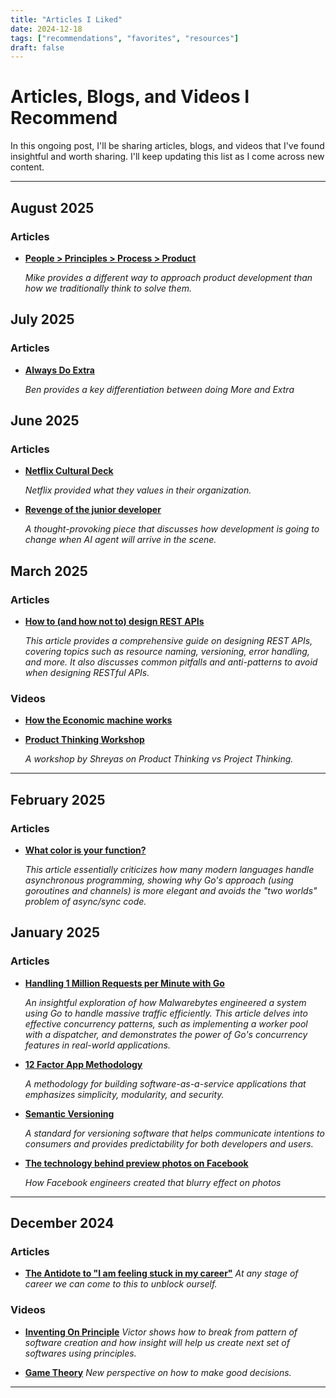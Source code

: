 ```yaml
---
title: "Articles I Liked"
date: 2024-12-18
tags: ["recommendations", "favorites", "resources"]
draft: false
---
```


# Articles, Blogs, and Videos I Recommend

In this ongoing post, I'll be sharing articles, blogs, and videos that I've found insightful and worth sharing. I'll keep updating this list as I come across new content.

---


## August 2025

### Articles
- **[People > Principles > Process > Product](https://mikefisher.substack.com/p/people-principles-process-product)**

  *Mike provides a different way to approach product development than how we traditionally think to solve them.*

## July 2025

### Articles
- **[Always Do Extra](https://www.bennorthrop.com/Essays/2021/always-do-extra.php)**

  *Ben provides a key differentiation between doing More and Extra*


## June 2025

### Articles
- **[Netflix Cultural Deck](https://drive.google.com/file/d/113qRKkqCLLSr7mh2L-TJEBKAuWhzxB1Q/view)**

  *Netflix provided what they values in their organization.*

- **[Revenge of the junior developer](https://sourcegraph.com/blog/revenge-of-the-junior-developer)**

  *A thought-provoking piece that discusses how development is going to change when AI agent will arrive in the scene.*

## March 2025

### Articles

- **[How to (and how not to) design REST APIs](https://github.com/stickfigure/blog/wiki/How-to-%28and-how-not-to%29-design-REST-APIs)**

  *This article provides a comprehensive guide on designing REST APIs, covering topics such as resource naming, versioning, error handling, and more. It also discusses common pitfalls and anti-patterns to avoid when designing RESTful APIs.*

### Videos

- **[How the Economic machine works](https://www.youtube.com/watch?v=PHe0bXAIuk0)**

- **[Product Thinking Workshop](https://www.youtube.com/watch?v=f6kdp27TYZs)**

  *A workshop by Shreyas on Product Thinking vs Project Thinking.*

---

## February 2025

### Articles

- **[What color is your function?](https://journal.stuffwithstuff.com/2015/02/01/what-color-is-your-function/)**

  *This article essentially criticizes how many modern languages handle asynchronous programming, showing why Go's approach (using goroutines and channels) is more elegant and avoids the "two worlds" problem of async/sync code.*


## January 2025

### Articles

- **[Handling 1 Million Requests per Minute with Go](http://marcio.io/2015/07/handling-1-million-requests-per-minute-with-golang/)**

  *An insightful exploration of how Malwarebytes engineered a system using Go to handle massive traffic efficiently. This article delves into effective concurrency patterns, such as implementing a worker pool with a dispatcher, and demonstrates the power of Go's concurrency features in real-world applications.*

- **[12 Factor App Methodology](https://12factor.net/)**

  *A methodology for building software-as-a-service applications that emphasizes simplicity, modularity, and security.*

- **[Semantic Versioning](https://semver.org/)**

  *A standard for versioning software that helps communicate intentions to consumers and provides predictability for both developers and users.*

- **[The technology behind preview photos on Facebook](https://engineering.fb.com/2015/08/06/android/the-technology-behind-preview-photos/)**

  *How Facebook engineers created that blurry effect on photos*

---

## December 2024

### Articles

- **[The Antidote to "I am feeling stuck in my career"](https://com.queries.fun/p/the-antidote-to-i-am-feeling-stuck)**
  *At any stage of career we can come to this to unblock ourself.*

### Videos

- **[Inventing On Principle](https://youtu.be/PUv66718DII?si=6E-A1fxU3iGfq2bq)**
  *Victor shows how to break from pattern of software creation and how insight will help us create next set of softwares using principles.*

- **[Game Theory](https://www.youtube.com/watch?v=M3oWYHYoBvk)**
  *New perspective on how to make good decisions.*

---
